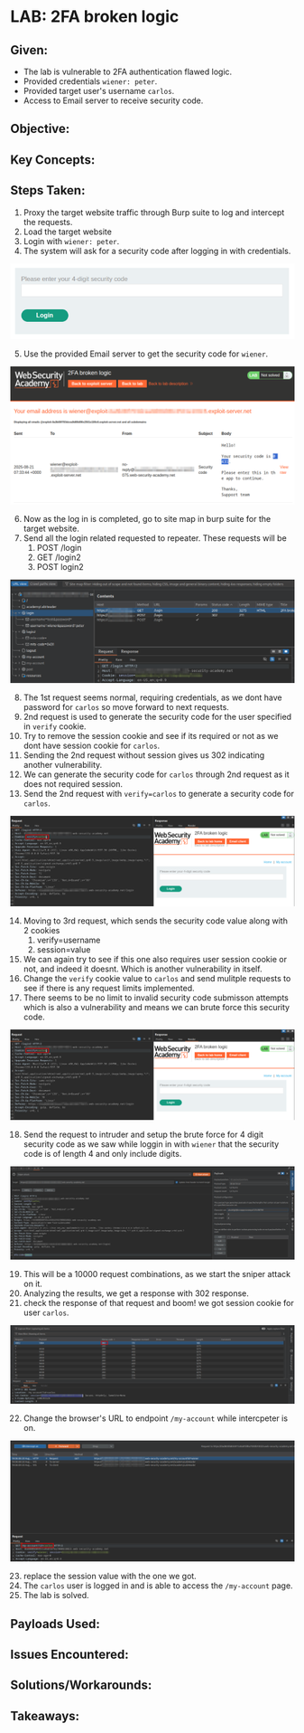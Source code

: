 # LAB: 2FA broken logic

## Given:

- The lab is vulnerable to 2FA authentication flawed logic.
- Provided credentials `wiener: peter`.
- Provided target user's username `carlos`.
- Access to Email server to receive security code.

## Objective:

## Key Concepts:

## Steps Taken:

1. Proxy the target website traffic through Burp suite to log and intercept the requests.
2. Load the target website
3. Login with `wiener: peter`.
4. The system will ask for a security code after logging in with credentials.

![](./Images/Security%20code%20verification%20page.png)

5. Use the provided Email server to get the security code for `wiener`.

![](./Images/Email%20Client%20.png)

6. Now as the log in is completed, go to site map in burp suite for the target website.
7. Send all the login related requested to repeater. These requests will be
   1. POST /login
   2. GET /login2
   3. POST login2

![](./Images/Site%20map.png)

8. The 1st request seems normal, requiring credentials, as we dont have password for `carlos` so move forward to next requests.
9. 2nd request is used to generate the security code for the user specified in `verify` cookie.
10. Try to remove the session cookie and see if its required or not as we dont have session cookie for `carlos`.
11. Sending the 2nd request without session gives us 302 indicating another vulnerability.
12. We can generate the security code for `carlos` through 2nd request as it does not required session.
13. Send the 2nd request with `verify=carlos` to generate a security code for `carlos`.

![](./Images/get%20security%20code%20page%20for%20carlos%20user.png)

14. Moving to 3rd request, which sends the security code value along with 2 cookies
    1. verify=username
    2. session=value
15. We can again try to see if this one also requires user session cookie or not, and indeed it doesnt. Which is another vulnerability in itself.
16. Change the `verify` cookie value to `carlos` and send mulitple requests to see if there is any request limits implemented.
17. There seems to be no limit to invalid security code submisson attempts which is also a vulnerability and means we can brute force this security code.

![](./Images/get%20security%20code%20page%20for%20carlos%20user.png)

18. Send the request to intruder and setup the brute force for 4 digit security code as we saw while loggin in with `wiener` that the security code is of length 4 and only include digits.

![](./Images/configuring%20brute%20force%20attack%20to%20find%20mfa%20code.png)

19. This will be a 10000 request combinations, as we start the sniper attack on it.
20. Analyzing the results, we get a response with 302 response.
21. check the response of that request and boom! we got session cookie for user `carlos`.

![](./Images/got%20session%20for%20user%20carlos%20.png)

22. Change the browser's URL to endpoint `/my-account` while intercpeter is on.

![](./Images/Change%20id%20to%20carlos.png)

23. replace the session value with the one we got.
24. The `carlos` user is logged in and is able to access the `/my-account` page.
25. The lab is solved.

## Payloads Used:

## Issues Encountered:

## Solutions/Workarounds:

## Takeaways:
